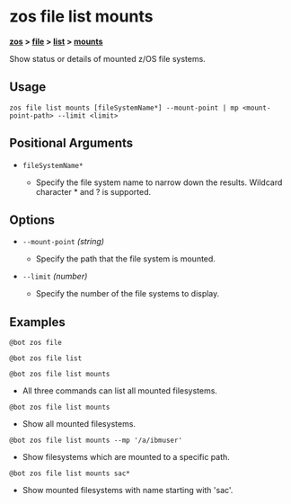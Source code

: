 # zos file list mounts

**[zos](../../zos) > [file](../file) > [list](./list) > [mounts](zos-file-list-mounts)** 

Show status or details of mounted z/OS file systems. <!--file-list-mounts-description-->

## Usage

`zos file list mounts [fileSystemName*] --mount-point | mp <mount-point-path> --limit <limit>`

## Positional Arguments

- `fileSystemName*`

    - Specify the file system name to narrow down the results. Wildcard character * and ? is supported.

## Options 

- `--mount-point` *(string)*
    - Specify the path that the file system is mounted.

- `--limit` *(number)*
    - Specify the number of the file systems to display.

## Examples

```
@bot zos file
```
```
@bot zos file list
```
```
@bot zos file list mounts
```
- All three commands can list all mounted filesystems. 

```
@bot zos file list mounts
```
- Show all mounted filesystems.

```
@bot zos file list mounts --mp '/a/ibmuser'
```
- Show filesystems which are mounted to a specific path.

```
@bot zos file list mounts sac*
```
- Show mounted filesystems with name starting with 'sac'.